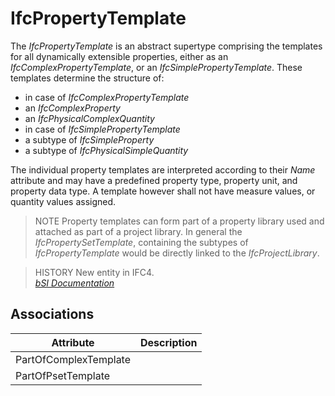 IfcPropertyTemplate
===================
The _IfcPropertyTemplate_ is an abstract supertype comprising the templates
for all dynamically extensible properties, either as an
_IfcComplexPropertyTemplate_, or an _IfcSimplePropertyTemplate_. These
templates determine the structure of:  
  
* in case of _IfcComplexPropertyTemplate_   
* an _IfcComplexProperty_  
* an _IfcPhysicalComplexQuantity_   
* in case of _IfcSimplePropertyTemplate_   
* a subtype of _IfcSimpleProperty_  
* a subtype of _IfcPhysicalSimpleQuantity_   
  
The individual property templates are interpreted according to their _Name_
attribute and may have a predefined property type, property unit, and property
data type. A template however shall not have measure values, or quantity
values assigned.  
  
> NOTE  Property templates can form part of a property library used and
> attached as part of a project library. In general the
> _IfcPropertySetTemplate_, containing the subtypes of _IfcPropertyTemplate_
> would be directly linked to the _IfcProjectLibrary_.  
  
> HISTORY  New entity in IFC4.  
[ _bSI
Documentation_](https://standards.buildingsmart.org/IFC/DEV/IFC4_2/FINAL/HTML/schema/ifckernel/lexical/ifcpropertytemplate.htm)


Associations
------------
| Attribute             | Description   |
|-----------------------|---------------|
| PartOfComplexTemplate |               |
| PartOfPsetTemplate    |               |

